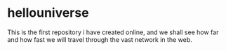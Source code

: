 # hellouniverse
This is the first repository i have created online, and we shall see how  far and how fast we will travel through the vast network in the web.
